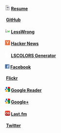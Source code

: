 <h4><img src="/icons/resume_icon.png" alt="" /> <a href="/resume/" rel="me">Resume</a></h4>
<h4><img src="/icons/github_favicon.ico" alt="" /> <a href="https://github.com/ggreer" rel="me">GitHub</a></h4>
<h4><img src="/icons/lw.png" alt="" /> <a href="http://lesswrong.com/user/AngryParsley" rel="me">LessWrong</a></h4>
<h4><img src="/icons/hn.png" alt="" /> <a href="http://news.ycombinator.com/threads?id=ggreer" rel="me">Hacker News</a></h4>
<h4><img src="/icons/blank_icon.png" alt="" /> <a href="/lscolors/" rel="me">LSCOLORS Generator</a></h4>
<h4><img src="/icons/facebook_icon.png" alt="" /> <a href="https://www.facebook.com/AngryParsley" rel="me">Facebook</a></h4>
<h4><img src="/icons/flickr.ico" alt="" /> <a href="http://www.flickr.com/photos/ggreer/" rel="me">Flickr</a></h4>
<h4><img src="/icons/google_favicon.png" alt="" /> <a href="http://www.google.com/reader/shared/AngryParsley" rel="me">Google Reader</a></h4>
<h4><img src="/icons/google_favicon.png" alt="" /> <a href="https://plus.google.com/104249632091829167509/posts" rel="me">Google+</a></h4>
<h4><img src="/icons/lastfm.png" alt="" /> <a href="http://www.last.fm/user/ggreer" rel="me">Last.fm</a></h4>
<h4><img src="/icons/twitter.ico" alt="" /> <a href="https://twitter.com/#!/ggreer" rel="me">Twitter</a></h4>
